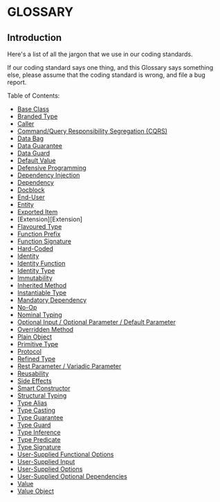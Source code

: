 # GLOSSARY

## Introduction

Here's a list of all the jargon that we use in our coding standards.

If our coding standard says one thing, and this Glossary says something else, please assume that the coding standard is wrong, and file a bug report.

Table of Contents:
- [Base Class][Base Class]
- [Branded Type][Branded Type]
- [Caller][Caller]
- [Command/Query Responsibility Segregation (CQRS)][CQRS]
- [Data Bag][Data Bag]
- [Data Guarantee][Data Guarantee]
- [Data Guard][Data Guard]
- [Default Value][Default Value]
- [Defensive Programming][Defensive Programming]
- [Dependency Injection][Dependency Injection]
- [Dependency][Dependency]
- [Docblock][Docblock]
- [End-User][End-User]
- [Entity][Entity]
- [Exported Item][Exported Item]
- [Extension][Extension]
- [Flavoured Type][Flavoured Type]
- [Function Prefix][Function Prefix]
- [Function Signature][Function Signature]
- [Hard-Coded][Hard-Coded]
- [Identity][Identity]
- [Identity Function][Identity Function]
- [Identity Type][Identity Type]
- [Immutability][Immutability]
- [Inherited Method][Inherited Method]
- [Instantiable Type][Instantiable Type]
- [Mandatory Dependency][Mandatory Dependency]
- [No-Op][No-Op]
- [Nominal Typing][Nominal Typing]
- [Optional Input / Optional Parameter / Default Parameter][Optional Input]
- [Overridden Method][Overridden Method]
- [Plain Object][Plain Object]
- [Primitive Type][Primitive Type]
- [Protocol][Protocol]
- [Refined Type][Refined Type]
- [Rest Parameter / Variadic Parameter][Rest Parameter]
- [Reusability][Reusability]
- [Side Effects][Side Effects]
- [Smart Constructor][Smart Constructor]
- [Structural Typing][Structural Typing]
- [Type Alias][Type Alias]
- [Type Casting][Type Casting]
- [Type Guarantee][Type Guarantee]
- [Type Guard][Type Guard]
- [Type Inference][Type Inference]
- [Type Predicate][Type Predicate]
- [Type Signature][Type Signature]
- [User-Supplied Functional Options][User-Supplied Functional Options]
- [User-Supplied Input][User-Supplied Input]
- [User-Supplied Options][User-Supplied Options]
- [User-Supplied Optional Dependencies][User-Supplied Optional Dependencies]
- [Value][Value]
- [Value Object][Value Object]

[ADOPTION]: ../impacted-areas/ADOPTION.md
[CONTRIBUTIONS]: ../impacted-areas/CONTRIBUTIONS.md
[CORRECTNESS]: ../impacted-areas/CORRECTNESS.md
[GOVERNANCE]: ../impacted-areas/GOVERNANCE.md
[PROJECT-MAINTENANCE]: ../impacted-areas/PROJECT-MAINTENANCE.md
[ROBUSTNESS]: ../impacted-areas/ROBUSTNESS.md
[SECURITY]: ../impacted-areas/SECURITY.md
[TESTABILITY]: ../impacted-areas/TESTABILITY.md
[Base Class]: ./base-class.md
[Branded Type]: ./branded-type.md
[Caller]: ./caller.md
[CQRS]: ./CQRS.md
[Data Bag]: ./data-bag.md
[Data Guard]: ./data-guard.md
[Data Guarantee]: ./data-guarantee.md
[Default Value]: ./default-value.md
[Defensive Programming]: ./defensive-programming.md
[Dependency]: ./dependency.md
[Dependency Injection]: ./dependency-injection.md
[Docblock]: ./docblock.md
[End-User]: ./end-user.md
[Entity]: ./entity.md
[Exported Item]: ./exported-item.md
[Flavoured Type]: ./flavoured-type.md
[Function Prefix]: ./function-prefix.md
[Function Signature]: ./function-signature.md
[Hard-Coded]: ./hard-coded.md
[Identity]: ./identity.md
[Identity Function]: ./identity-function.md
[Identity Type]: ./identity-type.md
[Immutability]: ./immutability.md
[Inherited Method]: ./inherited-method.md
[Instantiable Type]: ./instantiable-type.md
[Mandatory Dependency]: ./mandatory-dependency.md
[No-Op]: ./no-op.md
[Nominal Typing]: ./nominal-typing.md
[Optional Input]: ./optional-input.md
[Overridden Method]: ./overridden-method.md
[Plain Object]: ./plain-object.md
[Primitive Type]: ./primitive-type.md
[Protocol]: ./protocol.md
[Refined Type]: ./refined-type.md
[Rest Parameter]: ./rest-parameter.md
[Reusability]: ./reusability.md
[Side Effects]: ./side-effects.md
[Smart Constructor]: ./smart-constructor.md
[Structural Typing]: ./structural-typing.md
[Type Alias]: ./type-alias.md
[Type Casting]: ./type-casting.md
[Type Guarantee]: ./type-guarantee.md
[Type Guard]: ./type-guard.md
[Type Inference]: ./type-inference.md
[Type Predicate]: ./type-predicate.md
[Type Signature]: ./type-signature.md
[User-Supplied Functional Options]: ./user-supplied-functional-options.md
[User-Supplied Input]: ./user-supplied-input.md
[User-Supplied Options]: ./user-supplied-options.md
[User-Supplied Optional Dependencies]: ./user-supplied-optional-dependencies.md
[Value]: ./value.md
[Value Object]: ./value-object.md
